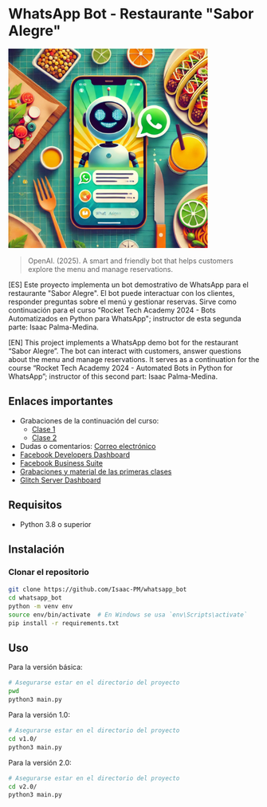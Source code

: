 # WhatsApp Bot - Restaurante "Sabor Alegre"

<img src="assets/portada.webp" width="400px">

> OpenAI. (2025). A smart and friendly bot that helps customers explore the menu and manage reservations.

[ES] Este proyecto implementa un bot demostrativo de WhatsApp para el restaurante "Sabor Alegre". El bot puede interactuar con los clientes, responder preguntas sobre el menú y gestionar reservas. Sirve como continuación para el curso "Rocket Tech Academy 2024 - Bots Automatizados en Python para WhatsApp"; instructor de esta segunda parte: Isaac Palma-Medina.

[EN] This project implements a WhatsApp demo bot for the restaurant “Sabor Alegre”. The bot can interact with customers, answer questions about the menu and manage reservations. It serves as a continuation for the course “Rocket Tech Academy 2024 - Automated Bots in Python for WhatsApp”; instructor of this second part: Isaac Palma-Medina.

## Enlaces importantes

- Grabaciones de la continuación del curso:
  - [Clase 1](TODO)
  - [Clase 2](TODO)
- Dudas o comentarios: [Correo electrónico](mailto:asistcompuest1@cenat.ac.cr)
- [Facebook Developers Dashboard](https://developers.facebook.com/)
- [Facebook Business Suite](https://business.facebook.com/)
- [Grabaciones y material de las primeras clases](https://drive.google.com/drive/folders/1SWC4C9NF5hVBDbJ3GA3I100F23epVw6d)
- [Glitch Server Dashboard](https://glitch.com/dashboard)

## Requisitos

- Python 3.8 o superior

## Instalación

### Clonar el repositorio

```sh
git clone https://github.com/Isaac-PM/whatsapp_bot
cd whatsapp_bot
python -m venv env
source env/bin/activate  # En Windows se usa `env\Scripts\activate`
pip install -r requirements.txt
```

## Uso

Para la versión básica:

```sh
# Asegurarse estar en el directorio del proyecto
pwd
python3 main.py
```

Para la versión 1.0:

```sh
# Asegurarse estar en el directorio del proyecto
cd v1.0/
python3 main.py
```

Para la versión 2.0:

```sh
# Asegurarse estar en el directorio del proyecto
cd v2.0/
python3 main.py
```
